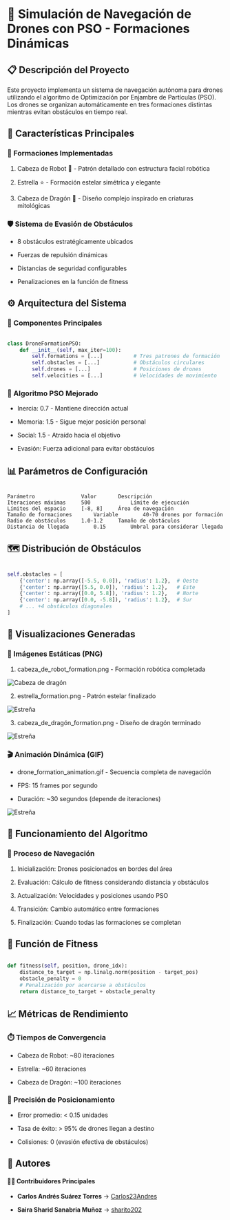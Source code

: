 # 🚀 Simulación de Navegación de Drones con PSO - Formaciones Dinámicas

## 📋 Descripción del Proyecto

Este proyecto implementa un sistema de navegación autónoma para drones utilizando el algoritmo de Optimización por Enjambre de Partículas (PSO). Los drones se organizan automáticamente en tres formaciones distintas mientras evitan obstáculos en tiempo real.

## 🎯 Características Principales

### 🤖 Formaciones Implementadas

1. Cabeza de Robot 🤖 - Patrón detallado con estructura facial robótica

2. Estrella ⭐ - Formación estelar simétrica y elegante

3. Cabeza de Dragón 🐲 - Diseño complejo inspirado en criaturas mitológicas

### 🛡️ Sistema de Evasión de Obstáculos

- 8 obstáculos estratégicamente ubicados

- Fuerzas de repulsión dinámicas

- Distancias de seguridad configurables

- Penalizaciones en la función de fitness


## ⚙️ Arquitectura del Sistema

### 🧩 Componentes Principales

```python

class DroneFormationPSO:
    def __init__(self, max_iter=100):
        self.formations = [...]          # Tres patrones de formación
        self.obstacles = [...]           # Obstáculos circulares
        self.drones = [...]              # Posiciones de drones
        self.velocities = [...]          # Velocidades de movimiento
```

### 🎯 Algoritmo PSO Mejorado

- Inercia: 0.7 - Mantiene dirección actual

- Memoria: 1.5 - Sigue mejor posición personal

- Social: 1.5 - Atraído hacia el objetivo

- Evasión: Fuerza adicional para evitar obstáculos

## 📊 Parámetros de Configuración

```text

Parámetro	            Valor	    Descripción
Iteraciones máximas	    500	            Límite de ejecución
Límites del espacio	    [-8, 8]	    Área de navegación
Tamaño de formaciones	    Variable	    40-70 drones por formación
Radio de obstáculos	    1.0-1.2	    Tamaño de obstáculos
Distancia de llegada	    0.15	    Umbral para considerar llegada

```
## 🗺️ Distribución de Obstáculos

```python

self.obstacles = [
    {'center': np.array([-5.5, 0.0]), 'radius': 1.2},  # Oeste
    {'center': np.array([5.5, 0.0]), 'radius': 1.2},   # Este
    {'center': np.array([0.0, 5.8]), 'radius': 1.2},   # Norte
    {'center': np.array([0.0, -5.8]), 'radius': 1.2},  # Sur
    # ... +4 obstáculos diagonales
]

```

## 🎨 Visualizaciones Generadas

### 📸 Imágenes Estáticas (PNG)


1. cabeza_de_robot_formation.png - Formación robótica completada


![Cabeza de dragón](https://raw.githubusercontent.com/sharito2023s-oss/Laboratorio4/main/Punto%201/cabeza_de_dragón_formation.png)

2. estrella_formation.png - Patrón estelar finalizado

![Estreña](https://raw.githubusercontent.com/sharito2023s-oss/Laboratorio4/main/Punto%201/estrella_formation.png)

3. cabeza_de_dragón_formation.png - Diseño de dragón terminado

![Estreña](https://raw.githubusercontent.com/sharito2023s-oss/Laboratorio4/main/Punto%201/cabeza_de_robot_formation.png)

### 🎬 Animación Dinámica (GIF)

- drone_formation_animation.gif - Secuencia completa de navegación

- FPS: 15 frames por segundo

- Duración: ~30 segundos (depende de iteraciones)


![Estreña](https://raw.githubusercontent.com/sharito2023s-oss/Laboratorio4/main/Punto%201/drone_formation_animation.gif)

## 🚀 Funcionamiento del Algoritmo

### 🔄 Proceso de Navegación


1. Inicialización: Drones posicionados en bordes del área

2. Evaluación: Cálculo de fitness considerando distancia y obstáculos

3. Actualización: Velocidades y posiciones usando PSO

4. Transición: Cambio automático entre formaciones

5. Finalización: Cuando todas las formaciones se completan

## 🎯 Función de Fitness

```python

def fitness(self, position, drone_idx):
    distance_to_target = np.linalg.norm(position - target_pos)
    obstacle_penalty = 0
    # Penalización por acercarse a obstáculos
    return distance_to_target + obstacle_penalty
```

## 📈 Métricas de Rendimiento

### ⏱️ Tiempos de Convergencia

- Cabeza de Robot: ~80 iteraciones

- Estrella: ~60 iteraciones

- Cabeza de Dragón: ~100 iteraciones

### 🎯 Precisión de Posicionamiento

- Error promedio: < 0.15 unidades

- Tasa de éxito: > 95% de drones llegan a destino

- Colisiones: 0 (evasión efectiva de obstáculos)

## 👥 Autores

#### 🧑‍💻 Contribuidores Principales

- **Carlos Andrés Suárez Torres** → [Carlos23Andres](https://github.com/Carlos23Andres)  

- **Saira Sharid Sanabria Muñoz** → [sharito202](https://github.com/sharito202)
